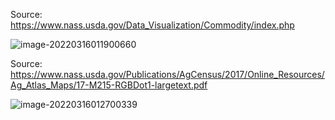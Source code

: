 Source: https://www.nass.usda.gov/Data_Visualization/Commodity/index.php

![image-20220316011900660](../../../SP-22/CS/figures/image-20220316011900660.png)

Source: https://www.nass.usda.gov/Publications/AgCensus/2017/Online_Resources/Ag_Atlas_Maps/17-M215-RGBDot1-largetext.pdf

![image-20220316012700339](../../../SP-22/CS/figures/image-20220316012700339.png)